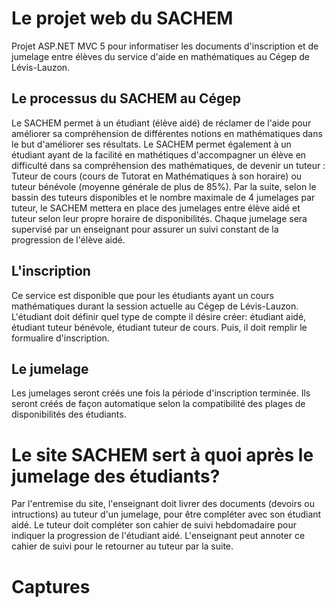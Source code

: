 # Le projet web du SACHEM
Projet ASP.NET MVC 5 pour informatiser les documents d'inscription et de jumelage entre élèves du service d'aide en mathématiques au Cégep de Lévis-Lauzon.

## Le processus du SACHEM au Cégep
Le SACHEM permet à un étudiant (élève aidé) de réclamer de l'aide pour améliorer sa compréhension de différentes notions en mathématiques dans le but d'améliorer ses résultats. Le SACHEM permet également à un étudiant ayant de la facilité en mathétiques d'accompagner un élève en difficulté dans sa compréhension des mathématiques, de devenir un tuteur : Tuteur de cours (cours de Tutorat en Mathématiques à son horaire) ou tuteur bénévole (moyenne générale de plus de 85%). Par la suite, selon le bassin des tuteurs disponibles et le nombre maximale de 4 jumelages par tuteur, le SACHEM mettera en place des jumelages entre élève aidé et tuteur selon leur propre horaire de disponibilités. Chaque jumelage sera supervisé par un enseignant pour assurer un suivi constant de la progression de l'élève aidé.

## L'inscription
Ce service est disponible que pour les étudiants ayant un cours mathématiques durant la session actuelle au Cégep de Lévis-Lauzon.
L'étudiant doit définir quel type de compte il désire créer: étudiant aidé, étudiant tuteur bénévole, étudiant tuteur de cours. Puis, il doit remplir le formualire d'inscription.

## Le jumelage
Les jumelages seront créés une fois la période d'inscription terminée. Ils seront créés de façon automatique selon la compatibilité des plages de disponibilités des étudiants.

# Le site SACHEM sert à quoi après le jumelage des étudiants?
Par l'entremise du site, l'enseignant doit livrer des documents (devoirs ou intructions) au tuteur d'un jumelage, pour être compléter avec son étudiant aidé. Le tuteur doit compléter son cahier de suivi hebdomadaire pour indiquer la progression de l'étudiant aidé. L'enseignant peut annoter ce cahier de suivi pour le retourner au tuteur par la suite.

# Captures